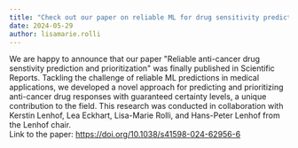 ```yaml
---
title: "Check out our paper on reliable ML for drug sensitivity prediction"
date: 2024-05-29
author: lisamarie.rolli
---
```


We are happy to announce that our paper "Reliable anti-cancer drug senstivity prediction and prioritization" was finally published in Scientific Reports. Tackling the challenge of reliable ML predictions in medical applications, we developed a novel approach for predicting and prioritizing anti-cancer drug responses with guaranteed certainty levels, a unique contribution to the field. This research was conducted in collaboration with Kerstin Lenhof, Lea Eckhart, Lisa-Marie Rolli, and Hans-Peter Lenhof from the Lenhof chair.<br /> 
Link to the paper: https://doi.org/10.1038/s41598-024-62956-6
